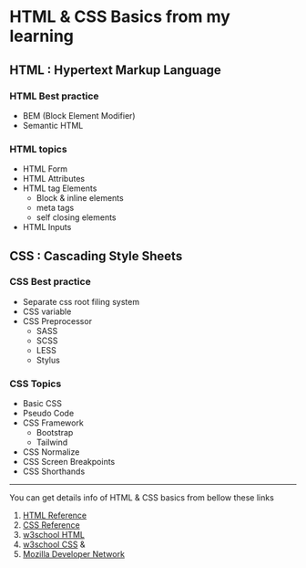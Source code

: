 #  HTML & CSS Basics from my learning

## HTML : Hypertext Markup Language
### HTML Best practice
* BEM (Block Element Modifier)
* Semantic HTML

### HTML topics
* HTML Form
* HTML Attributes
* HTML tag Elements
	* Block & inline elements
	* meta tags
	* self closing elements
* HTML Inputs

##  CSS : Cascading Style Sheets

### CSS Best practice
* Separate css root filing system
* CSS variable
* CSS Preprocessor
	* SASS
	* SCSS
	* LESS
	* Stylus

### CSS Topics
* Basic CSS
* Pseudo Code
* CSS Framework
	* Bootstrap
	* Tailwind
* CSS Normalize
* CSS Screen Breakpoints
* CSS Shorthands
--------------------

You can get details info of HTML & CSS basics from bellow these links

1. [HTML Reference](https://htmlreference.io/)
2. [CSS Reference](https://cssreference.io/)
3. [w3school HTML](https://www.w3schools.com/html/default.asp) 
4. [w3school CSS](https://www.w3schools.com/css/default.asp) &
5. [Mozilla Developer Network](https://developer.mozilla.org/en-US/)
